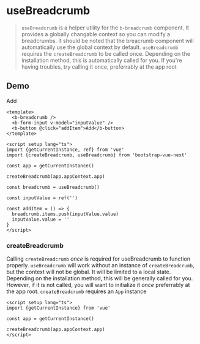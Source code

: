# useBreadcrumb

> `useBreadcrumb` is a helper utility for the `b-breadcrumb` component. It provides a globally changable context so you can modify a breadcrumbs. It should be noted that the breacrumb component will automatically use the global context by default. `useBreadcrumb` requires the `createBreadcrumb` to be called once. Depending on the installation method, this is automatically called for you. If you're having troubles, try calling it once, preferrably at the app root

## Demo

<b-card>
  <b-breadcrumb />
  <b-form-input v-model="inputValue" />
  <b-button @click="addItem">Add</b-button>
</b-card>

```vue
<template>
  <b-breadcrumb />
  <b-form-input v-model="inputValue" />
  <b-button @click="addItem">Add</b-button>
</template>

<script setup lang="ts">
import {getCurrentInstance, ref} from 'vue'
import {createBreadcrumb, useBreadcrumb} from 'bootstrap-vue-next'

const app = getCurrentInstance()

createBreadcrumb(app.appContext.app)

const breadcrumb = useBreadcrumb()

const inputValue = ref('')

const addItem = () => {
  breadcrumb.items.push(inputValue.value)
  inputValue.value = ''
}
</script>
```

### createBreadcrumb

Calling `createBreadcrumb` _once_ is required for useBreadcrumb to function properly. `useBreadcrumb` will work without an instance of `createBreadcrumb`, but the context will not be global. It will be limited to a local state. Depending on the installation method, this will be generally called for you. However, if it is not called, you will want to initialize it _once_ preferrably at the app root. `createBreadcrumb` requires an `App` instance

```vue
<script setup lang="ts">
import {getCurrentInstance} from 'vue'

const app = getCurrentInstance()

createBreadcrumb(app.appContext.app)
</script>
```

<script setup lang="ts">
import {getCurrentInstance, ref} from 'vue'
import {BBreadcrumb, BButton, BFormInput, BFormGroup, BCard, createBreadcrumb, useBreadcrumb} from 'bootstrap-vue-next'

const app = getCurrentInstance()

createBreadcrumb(app.appContext.app)

const breadcrumb = useBreadcrumb()

const inputValue = ref('')

const addItem = () => {
    breadcrumb.items.push(inputValue.value)
    inputValue.value = ''
}
</script>
